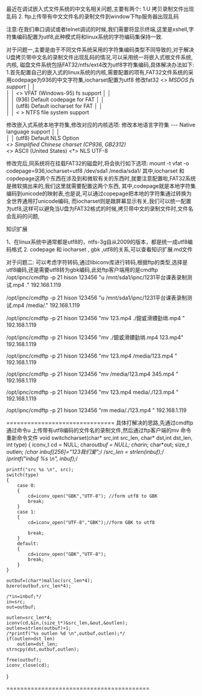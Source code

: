 最近在调试嵌入式文件系统的中文名相关问题,主要有两个:
1.U 拷贝录制文件出现乱码
2. ftp上传带有中文文件名的录制文件到window下ftp服务器出现乱码

注意:在我们串口调试或者telnet调试的时候,我们需要将显示终端,这里是xshell,字符集编码配置为utf8,此种模式将和linux系统的字符编码集保持一致.

对于问题一,主要是由于不同文件系统采用的字符集编码类型不同导致的,对于解决U盘拷贝带中文名的录制文件出现乱码的情况,可以采用统一将嵌入式根文件系统,内核,
磁盘文件系统包括FAT32/ntfs/ext4改为utf8字符集编码,具体解决办法如下:
1.首先配置自己的嵌入式的linux系统的内核,需要配置的项有,FAT32文件系统的采用codepage为936的中文字符集,iocharset配置为utf8 
修改fat32
    <*> MSDOS fs support                                                                                                            │ │  
  │ │                                                          <*> VFAT (Windows-95) fs support                                                                                                │ │  
  │ │                                                          (936) Default codepage for FAT                                                                                                  │ │  
  │ │                                                          (utf8) Default iocharset for FAT                                                                                                │ │  
  │ │                                                          < > NTFS file system support
  
 修改嵌入式系统本地字符集,修改对应的内核选项:
修改本地语言字符集
--- Native language support                                                                                                     │ │  
  │ │                                                          (utf8) Default NLS Option    
<*>   Simplified Chinese charset (CP936, GB2312)     
<*>   ASCII (United States) 
<*>   NLS UTF-8
  
  修改完后,同系统将在挂载FAT32的磁盘时,将会执行如下选项:
  mount -t vfat -o codepage=936,iocharset=utf8 /dev/sda1 /media/sda1/ 
  其中,iocharset 和copdepage这两个东西在涉及到和微软有关的东西时,就要注意配置啦,FAT32系统是微软搞出来的,我们这里就需要配置这两个东西,
  其中,codepage就是本地字符集编码到unicode的映射表,也是说,可以通过copepage把本地的字符集通过转换为全世界通用打unicode编码,
  而iocharset则是跟屏幕显示有关,我们可以统一配置为utf8,这样可以避免当U盘为FAT32格式的时候,拷贝带中文的录制文件时,文件名会乱码的问题,
  
  知识扩展
  
1、在linux系统中通常都是utf8的，ntfs-3g自从2009的版本，都是统一成utf8编码格式
2. codepage 和 iocharset , gbk ,utf8的关系,可以查看知识扩展.md文件
  
  
  对于问题二:
  可以考虑字符转码,通过libiconv库进行转码,根据ftp的类型,选择是utf8编码,还是需要utf8转为gbk编码,此处ftp客户端用的是cmdftp
 /opt/ipnc/cmdftp -p 21  hison 123456 "u /mnt/sda1/ipnc/1231平台课表录制测试.mp4 ."  192.168.1.119
 
/opt/ipnc/cmdftp -p 21  hison 123456 "u /mnt/sda1/ipnc/1231平台课表录制测试.mp4 /media/."  192.168.1.119

/opt/ipnc/cmdftp -p 21  hison 123456 "mv  123.mp4   ./鎴戜滑鐨勭埍.mp4 " 192.168.1.119

/opt/ipnc/cmdftp -p 21  hison 123456 "mv     ./鎴戜滑鐨勭埍.mp4  123.mp4" 192.168.1.119

/opt/ipnc/cmdftp -p 21  hison 123456 "mv  123.mp4   /media/123.mp4 " 192.168.1.119

/opt/ipnc/cmdftp -p 21  hison 123456 "mv   /media/123.mp4 345.mp4 " 192.168.1.119

/opt/ipnc/cmdftp -p 21  hison 123456 "mv  123.mp4   media/./123.mp4 " 192.168.1.119

/opt/ipnc/cmdftp -p 21  hison 123456 "rm    media/./123.mp4 " 192.168.1.119


===============================
具体打解决的思路,先通过cmdftp通过命令u 上传带有utf8编码的文件名的录制文件,然后通过ftp客户端的mv 命令重新命令文件
void switchcharset(char* src,int src_len, char* dst,int dst_len, int type)
{
	iconv_t cd = NULL;
	char*outbuf = NULL;
	char*in;
	char*out;
	size_t outlen;
	/*char inbuf[256]="123我们爱";*/
	/*src_len = strlen(inbuf);*/
	/*printf("inbuf %s \n", inbuf);*/

	printf("src %s \n", src);
	switch(type)
	{
		case 0:
		{
			cd=iconv_open("GBK","UTF-8"); //form utf8 to GBK
			break;
		}
		case 1:
		{
			cd=iconv_open("UTF-8","GBK");//form GBK to utf8 

			break;
		}
		default:
		{
			cd=iconv_open("GBK","UTF-8");
			break;
		}
	}

	outbuf=(char*)malloc(src_len*4);
	bzero(outbuf,src_len*4);

	/*in=inbuf;*/
	in=src;
	out=outbuf;

	outlen=src_len*4;
	iconv(cd,&in,(size_t*)&src_len,&out,&outlen);
	outlen=strlen(outbuf)+1;
	/*printf("%s outlen %d \n",outbuf,outlen);*/
	if(outlen>dst_len)
		outlen=dst_len;
	strncpy(dst,outbuf,outlen);

	free(outbuf);
	iconv_close(cd);
}

=========================================
